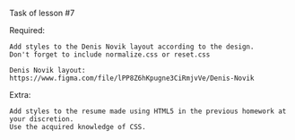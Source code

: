 Task of lesson #7

Required:

    Add styles to the Denis Novik layout according to the design.
    Don't forget to include normalize.css or reset.css

    Denis Novik layout:
    https://www.figma.com/file/lPP8Z6hKpugne3CiRmjvVe/Denis-Novik

Extra:

    Add styles to the resume made using HTML5 in the previous homework at your discretion. 
    Use the acquired knowledge of CSS.